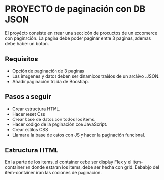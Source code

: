 # PROYECTO de paginación con DB JSON

El proyécto consiste en crear una seccicón de productos de un eccomerce con paginación.
La pagina debe poder paginár entre 3 paginas, ademas debe haber un boton.

## Requisitos
- Opción de paginación de 3 paginas
- Las imagenes y datos deben ser dinamicos traidos de un archivo .JSON.
- Añadir paginación traida de Boostrap.

## Pasos a seguir
- Crear estructura HTML.
- Hacer reset Css
- Crear base de datos con todos los items.
- Hacer codigo de la paginación con JavaScript.
- Crear estilos CSS
- Llamar a la base de datos con JS y hacer la paginación funcional.



## Estructura HTML
En la parte de los items, el container debe ser display Flex y el item-container en donde estaran los items, debe ser hecha con grid. Debabjo del item-container iran las opciones de paginacion.
